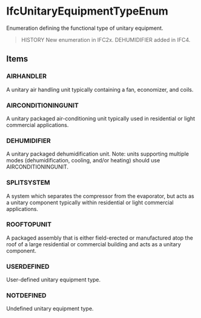 # IfcUnitaryEquipmentTypeEnum

Enumeration defining the functional type of unitary equipment.
<!-- end of short definition -->


> HISTORY New enumeration in IFC2x. DEHUMIDIFIER added in IFC4.

## Items

### AIRHANDLER
A unitary air handling unit typically containing a fan, economizer, and coils.

### AIRCONDITIONINGUNIT
A unitary packaged air-conditioning unit typically used in residential or light commercial applications.

### DEHUMIDIFIER
A unitary packaged dehumidification unit. Note: units supporting multiple modes (dehumidification, cooling, and/or heating) should use AIRCONDITIONINGUNIT.

### SPLITSYSTEM
A system which separates the compressor from the evaporator, but acts as a unitary component typically within residential or light commercial applications.

### ROOFTOPUNIT
A packaged assembly that is either field-erected or manufactured atop the roof of a large residential or commercial building and acts as a unitary component.

### USERDEFINED
User-defined unitary equipment type.

### NOTDEFINED
Undefined unitary equipment type.
